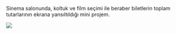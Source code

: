 Sinema salonunda, koltuk ve film seçimi ile beraber biletlerin toplam tutarlarının ekrana yansıltıldığı mini projem.

![](gif/p13Bilet.gif)

